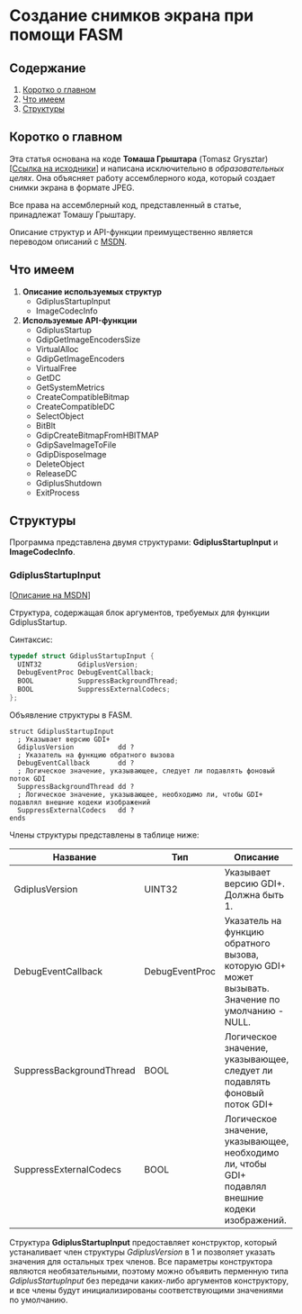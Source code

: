 # Создание снимков экрана при помощи FASM

## Содержание
1. [Коротко о главном](#Коротко-о-главном)
2. [Что имеем](#Что-имеем)
3. [Структуры](#Структуры)

## Коротко о главном
Эта статья основана на коде **Томаша Грыштара** (Tomasz Grysztar) [[Ссылка на исходники](https://flatassembler.net/examples/screenshot.zip)] и написана исключительно в *образовательных целях*. Она объясняет работу ассемблерного кода, который создает снимки экрана в формате JPEG.

Все права на ассемблерный код, представленный в статье, принадлежат Томашу Грыштару.

Описание структур и API-функции преимущественно является переводом описаний с [MSDN](https://msdn.microsoft.com/).

## Что имеем
1. **Описание используемых структур**
    - GdiplusStartupInput
    - ImageCodecInfo
2. **Используемые API-функции**
    - GdiplusStartup
    - GdipGetImageEncodersSize
    - VirtualAlloc
    - GdipGetImageEncoders
    - VirtualFree
    - GetDC 
    - GetSystemMetrics
    - CreateCompatibleBitmap
    - CreateCompatibleDC
    - SelectObject
    - BitBlt
    - GdipCreateBitmapFromHBITMAP
    - GdipSaveImageToFile
    - GdipDisposeImage
    - DeleteObject
    - ReleaseDC
    - GdiplusShutdown
    - ExitProcess

## Структуры

Программа представлена двумя структурами: **GdiplusStartupInput** и **ImageCodecInfo**.

### GdiplusStartupInput
[[Описание на MSDN](https://msdn.microsoft.com/ru-ru/library/windows/desktop/ms534067(v=vs.85).aspx)]

Структура, содержащая блок аргументов, требуемых для функции GdiplusStartup.

Синтаксис:
```Cpp
typedef struct GdiplusStartupInput {
  UINT32         GdiplusVersion;
  DebugEventProc DebugEventCallback;
  BOOL           SuppressBackgroundThread;
  BOOL           SuppressExternalCodecs;
};
```

Объявление структуры в FASM.
```ASM
struct GdiplusStartupInput
  ; Указывает версию GDI+
  GdiplusVersion           dd ?
  ; Указатель на функцию обратного вызова
  DebugEventCallback       dd ?
  ; Логическое значение, указывающее, следует ли подавлять фоновый поток GDI
  SuppressBackgroundThread dd ?
  ; Логическое значение, указывающее, необходимо ли, чтобы GDI+ подавлял внешние кодеки изображений
  SuppressExternalCodecs   dd ?
ends
```

Члены структуры представлены в таблице ниже:

Название | Тип | Описание
-------- | --- | --------
GdiplusVersion | UINT32 | Указывает версию GDI+. Должна быть 1.
DebugEventCallback | DebugEventProc | Указатель на функцию обратного вызова, которую GDI+ может вызывать. Значение по умолчанию - NULL.
SuppressBackgroundThread | BOOL | Логическое значение, указывающее, следует ли подавлять фоновый поток GDI+
SuppressExternalCodecs | BOOL | Логическое значение, указывающее, необходимо ли, чтобы GDI+ подавлял внешние кодеки изображений.

Структура **GdiplusStartupInput** предоставляет конструктор, который устаналивает член структуры *GdiplusVersion* в 1 и позволяет указать значения для остальных трех членов. Все параметры конструктора являются необязательными, поэтому можно объявить перменную типа *GdiplusStartupInput* без передачи каких-либо аргументов конструктору, и все члены будут инициализированы соответствующими значениями по умолчанию.
